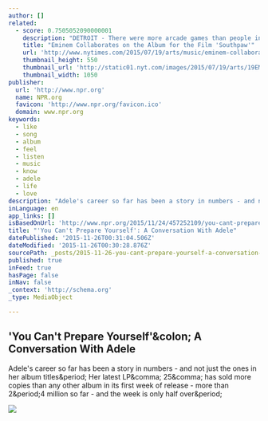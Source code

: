 ```yaml
---
author: []
related:
  - score: 0.7505052090000001
    description: "DETROIT - There were more arcade games than people inside Eminem's studio on a recent summer afternoon, and the crunch of N.F.L. highlights - not music - filled the silence. At work in the unmarked, gray suburban building, the rapper born Marshall Mathers held a pen and a tattered Detroit Lions composition book, writing in solitude for no project in particular."
    title: "Eminem Collaborates on the Album for the Film 'Southpaw'"
    url: 'http://www.nytimes.com/2015/07/19/arts/music/eminem-collaborates-on-the-album-for-the-film-southpaw.html'
    thumbnail_height: 550
    thumbnail_url: 'http://static01.nyt.com/images/2015/07/19/arts/19EMINEM/19EMINEM-facebookJumbo.jpg'
    thumbnail_width: 1050
publisher:
  url: 'http://www.npr.org'
  name: NPR.org
  favicon: 'http://www.npr.org/favicon.ico'
  domain: www.npr.org
keywords:
  - like
  - song
  - album
  - feel
  - listen
  - music
  - know
  - adele
  - life
  - love
description: "Adele's career so far has been a story in numbers - and not just the ones in her album titles. Her latest LP, 25, has sold more copies than any other album in its first week of release - more than 2.4 million so far - and the week is only half over."
inLanguage: en
app_links: []
isBasedOnUrl: 'http://www.npr.org/2015/11/24/457252109/you-cant-prepare-yourself-a-conversation-with-adele'
title: "'You Can't Prepare Yourself': A Conversation With Adele"
datePublished: '2015-11-26T00:31:04.506Z'
dateModified: '2015-11-26T00:30:28.876Z'
sourcePath: _posts/2015-11-26-you-cant-prepare-yourself-a-conversation-with-adele.md
published: true
inFeed: true
hasPage: false
inNav: false
_context: 'http://schema.org'
_type: MediaObject

---
```

<article style=""><h1>'You Can't Prepare Yourself'&amp;colon; A Conversation With Adele</h1><p>Adele's career so far has been a story in numbers - and not just the ones in her album titles&amp;period; Her latest LP&amp;comma; 25&amp;comma; has sold more copies than any other album in its first week of release - more than 2&amp;period;4 million so far - and the week is only half over&amp;period;</p><img src="http://media.npr.org/assets/img/2015/11/24/ajeup0ayctw4ztltklrnuvtm-y4xulezgneawbqw4cs_wide-c71b0ed1b5f4938f841ff7e242dac116b09d2d93.jpg?s=1400" /></article>